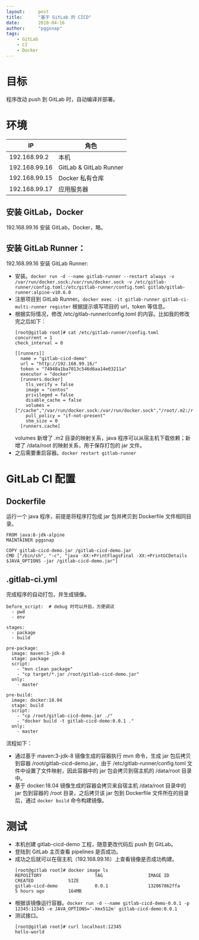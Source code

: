 ```yaml
---
layout:     post
title:      "基于 GitLab 的 CICD"
date:       2018-04-16
author:     "pggsnap"
tags:
    - GitLab
    - CI
    - Docker
---
```


# 目标
程序改动 push 到 GitLab 时，自动编译并部署。

# 环境
|IP|角色|
| --  | -- |
|192.168.99.2|本机|
|192.168.99.16|GitLab & GitLab Runner|
|192.168.99.15|Docker 私有仓库|
|192.168.99.17|应用服务器|

## 安装 GitLab，Docker
192.168.99.16 安装 GitLab，Docker，略。

## 安装 GitLab Runner：
192.168.99.16 安装 GitLab Runner:

- 安装。`docker run -d --name gitlab-runner --restart always -v /var/run/docker.sock:/var/run/docker.sock -v /etc/gitlab-runner/config.toml:/etc/gitlab-runner/config.toml gitlab/gitlab-runner:alpine-v10.6.0`
- 注册项目到 GitLab Runner。`docker exec -it gitlab-runner gitlab-ci-multi-runner register` 根据提示填写项目的 url，token 等信息。
- 根据实际情况，修改 /etc/gitlab-runner/config.toml 的内容。比如我的修改完之后如下：
    ```
    [root@gitlab root]# cat /etc/gitlab-runner/config.toml
    concurrent = 1
    check_interval = 0

    [[runners]]
      name = "gitlab-cicd-demo"
      url = "http://192.168.99.16/"
      token = "74948a1ba7013c546d6aa14e03211a"
      executor = "docker"
      [runners.docker]
        tls_verify = false
        image = "centos"
        privileged = false
        disable_cache = false
        volumes = ["/cache","/var/run/docker.sock:/var/run/docker.sock","/root/.m2:/root/.m2","/data/root:/root"]
        pull_policy = "if-not-present"
        shm_size = 0
      [runners.cache]
    ```
    volumes 新增了 .m2 目录的映射关系，java 程序可以从宿主机下载依赖；新增了 /data/root 的映射关系，用于保存打包的 jar 文件。
- 之后需要重启容器。`docker restart gitlab-runner`

# GitLab CI 配置

## Dockerfile
运行一个 java 程序，前提是将程序打包成 jar 包并拷贝到 Dockerfile 文件相同目录。
```
FROM java:8-jdk-alpine
MAINTAINER pggsnap

COPY gitlab-cicd-demo.jar /gitlab-cicd-demo.jar
CMD ["/bin/sh", "-c", "java -XX:+PrintFlagsFinal -XX:+PrintGCDetails $JAVA_OPTIONS -jar /gitlab-cicd-demo.jar"]
```

## .gitlab-ci.yml
完成程序的自动打包，并生成镜像。
```
before_script:  # debug 时可以开启，方便调试
  - pwd
  - env

stages:
  - package
  - build

pre-package:
  image: maven:3-jdk-8
  stage: package
  script:
    - "mvn clean package"
    - "cp target/*.jar /root/gitlab-cicd-demo.jar"
  only:
    - master

pre-build:
  image: docker:18.04
  stage: build
  script:
    - "cp /root/gitlab-cicd-demo.jar ./"
    - "docker build -t gitlab-cicd-demo:0.0.1 ."
  only:
    - master
```
流程如下：
- 通过基于 maven:3-jdk-8 镜像生成的容器执行 mvn 命令，生成 jar 包后拷贝到容器 /root/gitlab-cicd-demo.jar，由于 /etc/gitlab-runner/config.toml 文件中设置了文件映射，因此容器中的 jar 包会拷贝到宿主机的 /data/root 目录中。
- 基于 docker:18.04 镜像生成的容器会拷贝来自宿主机 /data/root 目录中的 jar 包到容器的 /root 目录，之后拷贝该 jar 包到 Dockerfile 文件所在的目录后，通过 `docker build` 命令构建镜像。

# 测试

- 本机创建 gitlab-cicd-demo 工程，随意更改代码后 push 到 GitLab。
- 登陆到 GitLab 主页查看 pipelines 是否成功。
- 成功之后就可以在宿主机（192.168.99.16）上查看镜像是否成功构建。
    ```
    [root@gitlab root]# docker image ls
    REPOSITORY                    TAG                 IMAGE ID            CREATED             SIZE
    gitlab-cicd-demo              0.0.1               132067862ffa        5 hours ago         164MB
    ```
- 根据该镜像运行容器。`docker run -d --name gitlab-cicd-demo-0.0.1 -p 12345:12345 -e JAVA_OPTIONS='-Xmx512m' gitlab-cicd-demo:0.0.1`
- 测试接口。
    ```
    [root@gitlab root]# curl localhost:12345
    hello-world
    ```
